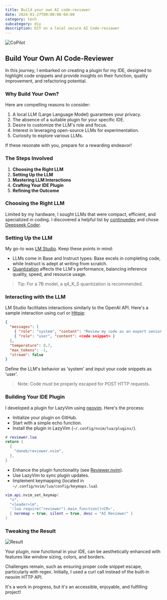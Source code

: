 ```yaml
---
title: Build your own AI code-reviewer
date: 2024-01-27T00:00:00-04:00
category: tech
subcategory: diy
description: DIY on a local secure AI Code-reviewer
---
```


![CoPilot](images/copilot.jpg)

## Build Your Own AI Code-Reviewer

In this journey, I embarked on creating a plugin for my IDE, designed to highlight code snippets and provide insights on their function, quality improvement, and refactoring potential.

### Why Build Your Own?

Here are compelling reasons to consider:

1. A local LLM (Large Language Model) guarantees your privacy.
2. The absence of a suitable plugin for your specific IDE.
3. Desire to customize the LLM's role and focus.
4. Interest in leveraging open-source LLMs for experimentation.
5. Curiosity to explore various LLMs.

If these resonate with you, prepare for a rewarding endeavor!

### The Steps Involved

1. **Choosing the Right LLM**
2. **Setting Up the LLM**
3. **Mastering LLM Interactions**
4. **Crafting Your IDE Plugin**
5. **Refining the Outcome**

### Choosing the Right LLM

Limited by my hardware, I sought LLMs that were compact, efficient, and specialized in coding. I discovered a helpful list by [continuedev](https://github.com/continuedev/what-llm-to-use) and chose [Deepseek Coder](https://deepseek.com/).

### Setting Up the LLM

My go-to was [LM Studio](https://lmstudio.ai/). Keep these points in mind:

- LLMs come in Base and Instruct types: Base excels in completing code, while Instruct is adept at writing from scratch.
- [Quantization](https://lmstudio.ai/quantization) affects the LLM's performance, balancing inference quality, speed, and resource usage.

> Tip: For a 7B model, a q4_K_S quantization is recommended.

### Interacting with the LLM

LM Studio facilitates interactions similarly to the OpenAI API. Here's a sample interaction using curl or [Httpie](https://httpie.io):

```json
{ 
  "messages": [ 
    { "role": "system", "content": "Review my code as an expert senior developer. Be critical. Focus on readability and maintainability. Refactor if needed." },
    { "role": "user", "content": <code snippet> }
  ], 
  "temperature": 0.7, 
  "max_tokens": -1,
  "stream": false
}
```

Define the LLM's behavior as 'system' and input your code snippets as 'user'.

> Note: Code must be properly escaped for POST HTTP requests.

### Building Your IDE Plugin

I developed a plugin for LazyVim using [neovim](https://neovim.io). Here's the process:

- Initialize your plugin on GitHub.
- Start with a simple echo function.
- Install the plugin in LazyVim (`~/.config/nvim/lua/plugins/`).

```lua
# reviewer.lua
return {
  {
    "daneb/reviewer.nvim",
  },
}
```

- Enhance the plugin functionality (see [Reviewer.nvim](https://github.com/daneb/reviewer.nvim)).
- Use LazyVim to sync plugin updates.
- Implement keymapping (located in `~/.config/nvim/lua/config/keymaps.lua`).

```lua
vim.api.nvim_set_keymap(
  "v",
  "<leader>lm",
  ':lua require("reviewer").main_function()<CR>',
  { noremap = true, silent = true, desc = "AI Reviewer" }
)
```

### Tweaking the Result

![Result](/images/reviewer.jpg)

Your plugin, now functional in your IDE, can be aesthetically enhanced with features like window sizing, colors, and borders.

Challenges remain, such as ensuring proper code snippet escape, particularly with regex. Initially, I used a curl call instead of the built-in neovim HTTP API. 

It's a work in progress, but it's an accessible, enjoyable, and fulfilling project!

